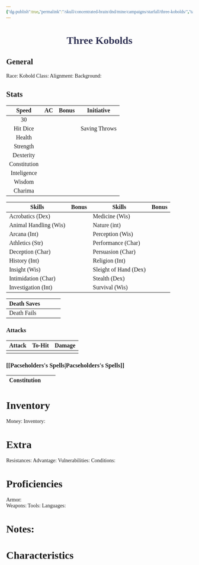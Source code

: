 ```yaml
---
{"dg-publish":true,"permalink":"/skull/concentrated-brain/dnd/mine/campaigns/starfall/three-kobolds/","tags":["Tagless"],"noteIcon":""}
---
```


<style id="Force_Custom_Fonts" type="text/css">@font-face{font-style:normal;font-family:"Merriweather";src:local("Merriweather")}@font-face{font-style:bolder;font-family:"Merriweather";src:local("Merriweather")}@font-face{font-style:normal;font-family:"Merriweather";src:local("Merriweather");unicode-range:U+0-FF,U+2E80-9FFF,U+F900-FAFF,U+FE30-FE4F,U+20000-2FA1F}@font-face{font-style:bolder;font-family:"Merriweather";src:local("Merriweather");unicode-range:U+0-FF,U+2E80-9FFF,U+F900-FAFF,U+FE30-FE4F,U+20000-2FA1F}@font-face{font-style:normal;font-family:"Merriweather";src:local("Merriweather");unicode-range:U+0-FF}@font-face{font-style:bolder;font-family:"Merriweather";src:local("Merriweather");unicode-range:U+0-FF}:not(pre):not(code):not(textarea):not(tt):not(kbd):not(samp):not(var){font-family:"Merriweather"!important}pre,code,textarea,tt,kbd,samp,var{font-family:monospace!important}pre *,code *,textarea *,tt *,kbd *,samp *,var *{font-family:monospace!important}</style>


# <center><span style="color:#323456"> Three Kobolds</span></center>




## General
 Race:  Kobold
 Class: 
 Alignment: 
 Background: 


## Stats

|    Speed     | AC  | Bonus |  Initiative   |
| :----------: | :-: | :---: | :-----------: |
|      30      |     |       |               |
|   Hit Dice   |     |       | Saving Throws |
|    Health    |     |       |               |
|   Strength   |     |       |               |
|  Dexterity   |     |       |               |
| Constitution |     |       |               |
| Inteligence  |     |       |               |
|    Wisdom    |     |       |               |
|   Charima    |     |       |               |

| Skills                | Bonus | Skills                | Bonus |
| --------------------- | :---: | --------------------- | :---: |
| Acrobatics (Dex)      |       | Medicine (Wis)        |       |
| Animal Handling (Wis) |       | Nature (int)          |       |
| Arcana (Int)          |       | Perception (Wis)      |       |
| Athletics (Str)       |       | Performance (Char)    |       |
| Deception (Char)      |       | Persuasion (Char)     |       |
| History (Int)         |       | Religion (Int)        |       |
| Insight (Wis)         |       | Sleight of Hand (Dex) |       |
| Intimidation (Char)   |       | Stealth (Dex)         |       |
| Investigation (Int)   |       | Survival (Wis)        |       |

| Death Saves  |     |     |     |
| ------------ | --- | --- | --- |
| Death Fails |     |     |     |
### Attacks

| Attack | To-Hit | Damage |
| ------ | ------ | ------ |
|        |        |        |

### [[Pacseholders's Spells\|Pacseholders's Spells]]

| Constitution |     |     |
| ------------ | --- | --- |

# Inventory

Money: 
Inventory: 
# Extra
Resistances: 
Advantage: 
Vulnerabilities: 
Conditions: 
  

# Proficiencies
		
Armor:  
Weapons: 
Tools: 
Languages: 

# Notes: 



# Characteristics 

